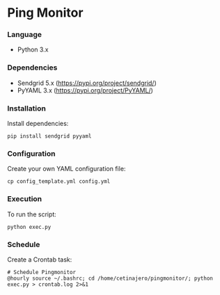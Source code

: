 # Ping Monitor

### Language

- Python 3.x

### Dependencies

- Sendgrid 5.x (https://pypi.org/project/sendgrid/)
- PyYAML 3.x (https://pypi.org/project/PyYAML/)

### Installation

Install dependencies:

`pip install sendgrid pyyaml`

### Configuration

Create your own YAML configuration file:

`cp config_template.yml config.yml`

### Execution

To run the script:

`python exec.py`

### Schedule

Create a Crontab task:

```cron
# Schedule Pingmonitor
@hourly source ~/.bashrc; cd /home/cetinajero/pingmonitor/; python exec.py > crontab.log 2>&1
```
